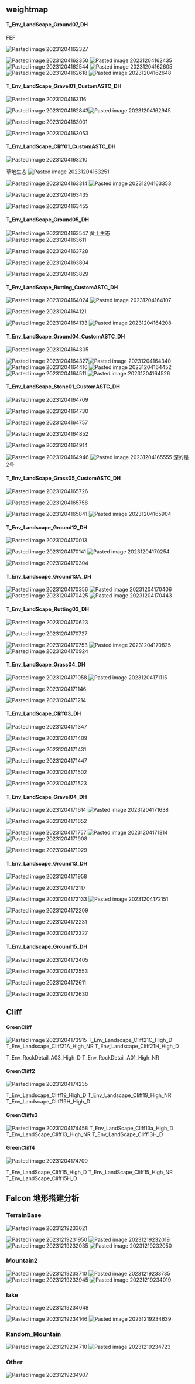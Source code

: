 ## weightmap

#### T_Env_LandScape_Ground07_DH

FEF

![Pasted image 20231204162327](https://raw.githubusercontent.com/wanlilu/imgBed/main/notePasted%20image%2020231204162327.png)

![Pasted image 20231204162350](https://raw.githubusercontent.com/wanlilu/imgBed/main/notePasted%20image%2020231204162350.png)
![Pasted image 20231204162435](https://raw.githubusercontent.com/wanlilu/imgBed/main/notePasted%20image%2020231204162435.png)
![Pasted image 20231204162544](https://raw.githubusercontent.com/wanlilu/imgBed/main/notePasted%20image%2020231204162544.png)
![Pasted image 20231204162605](https://raw.githubusercontent.com/wanlilu/imgBed/main/notePasted%20image%2020231204162605.png)
![Pasted image 20231204162618](https://raw.githubusercontent.com/wanlilu/imgBed/main/notePasted%20image%2020231204162618.png)
![Pasted image 20231204162648](https://raw.githubusercontent.com/wanlilu/imgBed/main/notePasted%20image%2020231204162648.png)

#### T_Env_LandScape_Gravel01_CustomASTC_DH

![Pasted image 20231204163116](https://raw.githubusercontent.com/wanlilu/imgBed/main/notePasted%20image%2020231204163116.png)


![Pasted image 20231204162843](https://raw.githubusercontent.com/wanlilu/imgBed/main/notePasted%20image%2020231204162843.png)![Pasted image 20231204162945](https://raw.githubusercontent.com/wanlilu/imgBed/main/notePasted%20image%2020231204162945.png)

![Pasted image 20231204163001](https://raw.githubusercontent.com/wanlilu/imgBed/main/notePasted%20image%2020231204163001.png)

![Pasted image 20231204163053](https://raw.githubusercontent.com/wanlilu/imgBed/main/notePasted%20image%2020231204163053.png)

#### T_Env_LandScape_Cliff01_CustomASTC_DH
![Pasted image 20231204163210](https://raw.githubusercontent.com/wanlilu/imgBed/main/notePasted%20image%2020231204163210.png)

草地生态
![Pasted image 20231204163251](https://raw.githubusercontent.com/wanlilu/imgBed/main/notePasted%20image%2020231204163251.png)

![Pasted image 20231204163314](https://raw.githubusercontent.com/wanlilu/imgBed/main/notePasted%20image%2020231204163314.png)
![Pasted image 20231204163353](https://raw.githubusercontent.com/wanlilu/imgBed/main/notePasted%20image%2020231204163353.png)

![Pasted image 20231204163435](https://raw.githubusercontent.com/wanlilu/imgBed/main/notePasted%20image%2020231204163435.png)

![Pasted image 20231204163455](https://raw.githubusercontent.com/wanlilu/imgBed/main/notePasted%20image%2020231204163455.png)

#### T_Env_LandScape_Ground05_DH
![Pasted image 20231204163547](https://raw.githubusercontent.com/wanlilu/imgBed/main/notePasted%20image%2020231204163547.png)
黄土生态
![Pasted image 20231204163611](https://raw.githubusercontent.com/wanlilu/imgBed/main/notePasted%20image%2020231204163611.png)

![Pasted image 20231204163728](https://raw.githubusercontent.com/wanlilu/imgBed/main/notePasted%20image%2020231204163728.png)

![Pasted image 20231204163804](https://raw.githubusercontent.com/wanlilu/imgBed/main/notePasted%20image%2020231204163804.png)

![Pasted image 20231204163829](https://raw.githubusercontent.com/wanlilu/imgBed/main/notePasted%20image%2020231204163829.png)

#### T_Env_LandScape_Rutting_CustomASTC_DH
![Pasted image 20231204164024](https://raw.githubusercontent.com/wanlilu/imgBed/main/notePasted%20image%2020231204164024.png)
![Pasted image 20231204164107](https://raw.githubusercontent.com/wanlilu/imgBed/main/notePasted%20image%2020231204164107.png)

![Pasted image 20231204164121](https://raw.githubusercontent.com/wanlilu/imgBed/main/notePasted%20image%2020231204164121.png)

![Pasted image 20231204164133](https://raw.githubusercontent.com/wanlilu/imgBed/main/notePasted%20image%2020231204164133.png)
![Pasted image 20231204164208](https://raw.githubusercontent.com/wanlilu/imgBed/main/notePasted%20image%2020231204164208.png)

#### T_Env_LandScape_Ground04_CustomASTC_DH
![Pasted image 20231204164305](https://raw.githubusercontent.com/wanlilu/imgBed/main/notePasted%20image%2020231204164305.png)

![Pasted image 20231204164327](https://raw.githubusercontent.com/wanlilu/imgBed/main/notePasted%20image%2020231204164327.png)![Pasted image 20231204164340](https://raw.githubusercontent.com/wanlilu/imgBed/main/notePasted%20image%2020231204164340.png)
![Pasted image 20231204164416](https://raw.githubusercontent.com/wanlilu/imgBed/main/notePasted%20image%2020231204164416.png)
![Pasted image 20231204164452](https://raw.githubusercontent.com/wanlilu/imgBed/main/notePasted%20image%2020231204164452.png)
![Pasted image 20231204164511](https://raw.githubusercontent.com/wanlilu/imgBed/main/notePasted%20image%2020231204164511.png)
![Pasted image 20231204164526](https://raw.githubusercontent.com/wanlilu/imgBed/main/notePasted%20image%2020231204164526.png)

#### T_Env_LandScape_Stone01_CustomASTC_DH

![Pasted image 20231204164709](https://raw.githubusercontent.com/wanlilu/imgBed/main/notePasted%20image%2020231204164709.png)

![Pasted image 20231204164730](https://raw.githubusercontent.com/wanlilu/imgBed/main/notePasted%20image%2020231204164730.png)

![Pasted image 20231204164757](https://raw.githubusercontent.com/wanlilu/imgBed/main/notePasted%20image%2020231204164757.png)

![Pasted image 20231204164852](https://raw.githubusercontent.com/wanlilu/imgBed/main/notePasted%20image%2020231204164852.png)

![Pasted image 20231204164914](https://raw.githubusercontent.com/wanlilu/imgBed/main/notePasted%20image%2020231204164914.png)

![Pasted image 20231204164946](https://raw.githubusercontent.com/wanlilu/imgBed/main/notePasted%20image%2020231204164946.png)
![Pasted image 20231204165555](https://raw.githubusercontent.com/wanlilu/imgBed/main/notePasted%20image%2020231204165555.png)
深的是2号

#### T_Env_LandScape_Grass05_CustomASTC_DH


![Pasted image 20231204165726](https://raw.githubusercontent.com/wanlilu/imgBed/main/notePasted%20image%2020231204165726.png)

![Pasted image 20231204165758](https://raw.githubusercontent.com/wanlilu/imgBed/main/notePasted%20image%2020231204165758.png)


![Pasted image 20231204165841](https://raw.githubusercontent.com/wanlilu/imgBed/main/notePasted%20image%2020231204165841.png)
![Pasted image 20231204165904](https://raw.githubusercontent.com/wanlilu/imgBed/main/notePasted%20image%2020231204165904.png)

#### T_Env_Landscape_Ground12_DH

![Pasted image 20231204170013](https://raw.githubusercontent.com/wanlilu/imgBed/main/notePasted%20image%2020231204170013.png)

![Pasted image 20231204170141](https://raw.githubusercontent.com/wanlilu/imgBed/main/notePasted%20image%2020231204170141.png)
![Pasted image 20231204170254](https://raw.githubusercontent.com/wanlilu/imgBed/main/notePasted%20image%2020231204170254.png)

![Pasted image 20231204170304](https://raw.githubusercontent.com/wanlilu/imgBed/main/notePasted%20image%2020231204170304.png)

#### T_Env_Landscape_Ground13A_DH

![Pasted image 20231204170356](https://raw.githubusercontent.com/wanlilu/imgBed/main/notePasted%20image%2020231204170356.png)
![Pasted image 20231204170406](https://raw.githubusercontent.com/wanlilu/imgBed/main/notePasted%20image%2020231204170406.png)
![Pasted image 20231204170425](https://raw.githubusercontent.com/wanlilu/imgBed/main/notePasted%20image%2020231204170425.png)
![Pasted image 20231204170443](https://raw.githubusercontent.com/wanlilu/imgBed/main/notePasted%20image%2020231204170443.png)


#### T_Env_LandScape_Rutting03_DH
![Pasted image 20231204170623](https://raw.githubusercontent.com/wanlilu/imgBed/main/notePasted%20image%2020231204170623.png)

![Pasted image 20231204170727](https://raw.githubusercontent.com/wanlilu/imgBed/main/notePasted%20image%2020231204170727.png)

![Pasted image 20231204170753](https://raw.githubusercontent.com/wanlilu/imgBed/main/notePasted%20image%2020231204170753.png)
![Pasted image 20231204170825](https://raw.githubusercontent.com/wanlilu/imgBed/main/notePasted%20image%2020231204170825.png)
![Pasted image 20231204170924](https://raw.githubusercontent.com/wanlilu/imgBed/main/notePasted%20image%2020231204170924.png)

#### T_Env_LandScape_Grass04_DH

![Pasted image 20231204171058](https://raw.githubusercontent.com/wanlilu/imgBed/main/notePasted%20image%2020231204171058.png)
![Pasted image 20231204171115](https://raw.githubusercontent.com/wanlilu/imgBed/main/notePasted%20image%2020231204171115.png)

![Pasted image 20231204171146](https://raw.githubusercontent.com/wanlilu/imgBed/main/notePasted%20image%2020231204171146.png)

![Pasted image 20231204171214](https://raw.githubusercontent.com/wanlilu/imgBed/main/notePasted%20image%2020231204171214.png)

#### T_Env_LandScape_Cliff03_DH
![Pasted image 20231204171347](https://raw.githubusercontent.com/wanlilu/imgBed/main/notePasted%20image%2020231204171347.png)

![Pasted image 20231204171409](https://raw.githubusercontent.com/wanlilu/imgBed/main/notePasted%20image%2020231204171409.png)

![Pasted image 20231204171431](https://raw.githubusercontent.com/wanlilu/imgBed/main/notePasted%20image%2020231204171431.png)

![Pasted image 20231204171447](https://raw.githubusercontent.com/wanlilu/imgBed/main/notePasted%20image%2020231204171447.png)

![Pasted image 20231204171502](https://raw.githubusercontent.com/wanlilu/imgBed/main/notePasted%20image%2020231204171502.png)

![Pasted image 20231204171523](https://raw.githubusercontent.com/wanlilu/imgBed/main/notePasted%20image%2020231204171523.png)

#### T_Env_LandScape_Gravel04_DH

![Pasted image 20231204171614](https://raw.githubusercontent.com/wanlilu/imgBed/main/notePasted%20image%2020231204171614.png)
![Pasted image 20231204171638](https://raw.githubusercontent.com/wanlilu/imgBed/main/notePasted%20image%2020231204171638.png)

![Pasted image 20231204171652](https://raw.githubusercontent.com/wanlilu/imgBed/main/notePasted%20image%2020231204171652.png)

![Pasted image 20231204171757](https://raw.githubusercontent.com/wanlilu/imgBed/main/notePasted%20image%2020231204171757.png)
![Pasted image 20231204171814](https://raw.githubusercontent.com/wanlilu/imgBed/main/notePasted%20image%2020231204171814.png)
![Pasted image 20231204171908](https://raw.githubusercontent.com/wanlilu/imgBed/main/notePasted%20image%2020231204171908.png)

![Pasted image 20231204171929](https://raw.githubusercontent.com/wanlilu/imgBed/main/notePasted%20image%2020231204171929.png)

#### T_Env_Landscape_Ground13_DH

![Pasted image 20231204171958](https://raw.githubusercontent.com/wanlilu/imgBed/main/notePasted%20image%2020231204171958.png)

![Pasted image 20231204172117](https://raw.githubusercontent.com/wanlilu/imgBed/main/notePasted%20image%2020231204172117.png)

![Pasted image 20231204172133](https://raw.githubusercontent.com/wanlilu/imgBed/main/notePasted%20image%2020231204172133.png)
![Pasted image 20231204172151](https://raw.githubusercontent.com/wanlilu/imgBed/main/notePasted%20image%2020231204172151.png)

![Pasted image 20231204172209](https://raw.githubusercontent.com/wanlilu/imgBed/main/notePasted%20image%2020231204172209.png)

![Pasted image 20231204172231](https://raw.githubusercontent.com/wanlilu/imgBed/main/notePasted%20image%2020231204172231.png)

![Pasted image 20231204172327](https://raw.githubusercontent.com/wanlilu/imgBed/main/notePasted%20image%2020231204172327.png)

#### T_Env_Landscape_Ground15_DH
![Pasted image 20231204172405](https://raw.githubusercontent.com/wanlilu/imgBed/main/notePasted%20image%2020231204172405.png)

![Pasted image 20231204172553](https://raw.githubusercontent.com/wanlilu/imgBed/main/notePasted%20image%2020231204172553.png)

![Pasted image 20231204172611](https://raw.githubusercontent.com/wanlilu/imgBed/main/notePasted%20image%2020231204172611.png)

![Pasted image 20231204172630](https://raw.githubusercontent.com/wanlilu/imgBed/main/notePasted%20image%2020231204172630.png)

## Cliff 

#### GreenCliff

![Pasted image 20231204173915](https://raw.githubusercontent.com/wanlilu/imgBed/main/notePasted%20image%2020231204173915.png)
T_Env_Landscape_Cliff21C_High_D
T_Env_Landscape_Cliff21A_High_NR
T_Env_Landscape_Cliff21H_High_D

T_Env_RockDetail_A03_High_D
T_Env_RockDetail_A01_High_NR

#### GreenCliff2

![Pasted image 20231204174235](https://raw.githubusercontent.com/wanlilu/imgBed/main/notePasted%20image%2020231204174235.png)

T_Env_Landscape_Cliff19_High_D
T_Env_Landscape_Cliff19_High_NR
T_Env_Landscape_Cliff19H_High_D

#### GreenCliffs3

![Pasted image 20231204174458](https://raw.githubusercontent.com/wanlilu/imgBed/main/notePasted%20image%2020231204174458.png)
T_Env_LandScape_Cliff13a_High_D
T_Env_LandScape_Cliff13_High_NR
T_Env_LandScape_Cliff13H_D

#### GreenCliff4
![Pasted image 20231204174700](https://raw.githubusercontent.com/wanlilu/imgBed/main/notePasted%20image%2020231204174700.png)

T_Env_LandScape_Cliff15_High_D
T_Env_LandScape_Cliff15_High_NR
T_Env_LandScape_Cliff15H_D

## Falcon 地形搭建分析

### TerrainBase
![Pasted image 20231219233621](https://raw.githubusercontent.com/wanlilu/imgBed/main/notePasted%20image%2020231219233621.png)


![Pasted image 20231219231950](https://raw.githubusercontent.com/wanlilu/imgBed/main/notePasted%20image%2020231219231950.png)
![Pasted image 20231219232019](https://raw.githubusercontent.com/wanlilu/imgBed/main/notePasted%20image%2020231219232019.png)
![Pasted image 20231219232035](https://raw.githubusercontent.com/wanlilu/imgBed/main/notePasted%20image%2020231219232035.png)
![Pasted image 20231219232050](https://raw.githubusercontent.com/wanlilu/imgBed/main/notePasted%20image%2020231219232050.png)

### Mountain2

![Pasted image 20231219233710](https://raw.githubusercontent.com/wanlilu/imgBed/main/notePasted%20image%2020231219233710.png)
![Pasted image 20231219233735](https://raw.githubusercontent.com/wanlilu/imgBed/main/notePasted%20image%2020231219233735.png)
![Pasted image 20231219233945](https://raw.githubusercontent.com/wanlilu/imgBed/main/notePasted%20image%2020231219233945.png)
![Pasted image 20231219234019](https://raw.githubusercontent.com/wanlilu/imgBed/main/notePasted%20image%2020231219234019.png) 

### lake
![Pasted image 20231219234048](https://raw.githubusercontent.com/wanlilu/imgBed/main/notePasted%20image%2020231219234048.png)

![Pasted image 20231219234146](https://raw.githubusercontent.com/wanlilu/imgBed/main/notePasted%20image%2020231219234146.png)
![Pasted image 20231219234639](https://raw.githubusercontent.com/wanlilu/imgBed/main/notePasted%20image%2020231219234639.png)

### Random_Mountain

![Pasted image 20231219234710](https://raw.githubusercontent.com/wanlilu/imgBed/main/notePasted%20image%2020231219234710.png)
![Pasted image 20231219234723](https://raw.githubusercontent.com/wanlilu/imgBed/main/notePasted%20image%2020231219234723.png)

### Other

![Pasted image 20231219234907](https://raw.githubusercontent.com/wanlilu/imgBed/main/notePasted%20image%2020231219234907.png)

